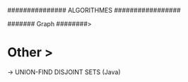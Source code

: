 ############### ALGORITHMES #################


####### Graph ########>


# Other >
-> UNION-FIND DISJOINT SETS (Java)